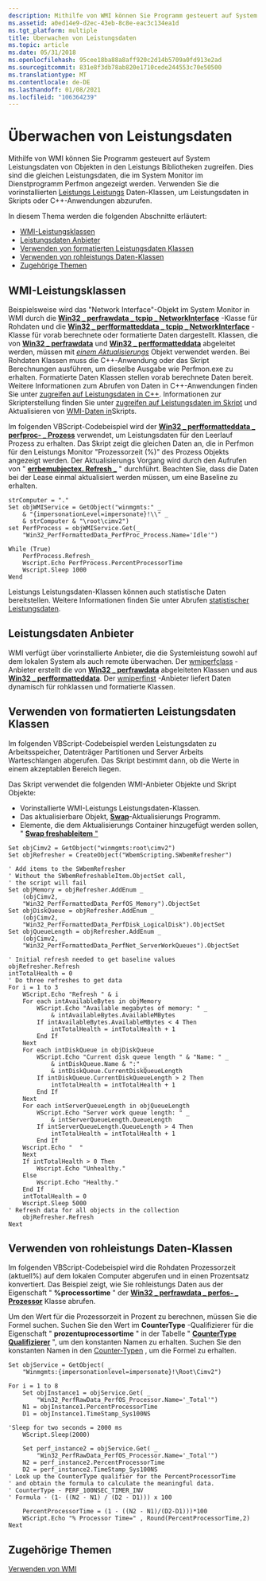 ```yaml
---
description: Mithilfe von WMI können Sie Programm gesteuert auf System Leistungsdaten von Objekten in den Leistungs Bibliotheken zugreifen.
ms.assetid: a0ed14e9-d2ec-43eb-8c8e-eac3c134ea1d
ms.tgt_platform: multiple
title: Überwachen von Leistungsdaten
ms.topic: article
ms.date: 05/31/2018
ms.openlocfilehash: 95cee18ba88a8aff920c2d14b5709a0fd913e2ad
ms.sourcegitcommit: 831e8f3db78ab820e1710cede244553c70e50500
ms.translationtype: MT
ms.contentlocale: de-DE
ms.lasthandoff: 01/08/2021
ms.locfileid: "106364239"
---
```

# <a name="monitoring-performance-data"></a>Überwachen von Leistungsdaten

Mithilfe von WMI können Sie Programm gesteuert auf System Leistungsdaten von Objekten in den Leistungs Bibliotheken zugreifen. Dies sind die gleichen Leistungsdaten, die im System Monitor im Dienstprogramm Perfmon angezeigt werden. Verwenden Sie die vorinstallierten [Leistungs Leistungs](/windows/desktop/CIMWin32Prov/performance-counter-classes) Daten-Klassen, um Leistungsdaten in Skripts oder C++-Anwendungen abzurufen.

In diesem Thema werden die folgenden Abschnitte erläutert:

-   [WMI-Leistungsklassen](#wmi-performance-classes)
-   [Leistungsdaten Anbieter](#performance-data-providers)
-   [Verwenden von formatierten Leistungsdaten Klassen](#using-formatted-performance-data-classes)
-   [Verwenden von rohleistungs Daten-Klassen](#using-raw-performance-data-classes)
-   [Zugehörige Themen](#related-topics)

## <a name="wmi-performance-classes"></a>WMI-Leistungsklassen

Beispielsweise wird das "Network Interface"-Objekt im System Monitor in WMI durch die [**Win32 \_ perfrawdata \_ tcpip \_ NetworkInterface**](./retrieving-raw-and-formatted-performance-data.md) -Klasse für Rohdaten und die [**Win32 \_ perfformatteddata \_ tcpip \_ NetworkInterface**](/windows/desktop/WmiSdk/retrieving-raw-and-formatted-performance-data) -Klasse für vorab berechnete oder formatierte Daten dargestellt. Klassen, die von [**Win32 \_ perfrawdata**](/windows/desktop/CIMWin32Prov/win32-perfrawdata) und [**Win32 \_ perfformatteddata**](/windows/desktop/CIMWin32Prov/win32-perfformatteddata) abgeleitet werden, müssen mit [*einem Aktualisierungs*](gloss-r.md) Objekt verwendet werden. Bei Rohdaten Klassen muss die C++-Anwendung oder das Skript Berechnungen ausführen, um dieselbe Ausgabe wie Perfmon.exe zu erhalten. Formatierte Daten Klassen stellen vorab berechnete Daten bereit. Weitere Informationen zum Abrufen von Daten in C++-Anwendungen finden Sie unter [zugreifen auf Leistungsdaten in C++](accessing-performance-data-in-c--.md). Informationen zur Skripterstellung finden Sie unter [zugreifen auf Leistungsdaten im Skript](accessing-performance-data-in-script.md) und Aktualisieren von [WMI-Daten in](refreshing-wmi-data-in-scripts.md)Skripts.

Im folgenden VBScript-Codebeispiel wird der [**Win32 \_ perfformatteddata \_ perfproc- \_ Prozess**](/windows/desktop/WmiSdk/retrieving-raw-and-formatted-performance-data) verwendet, um Leistungsdaten für den Leerlauf Prozess zu erhalten. Das Skript zeigt die gleichen Daten an, die in Perfmon für den Leistungs Monitor "Prozessorzeit (%)" des Prozess Objekts angezeigt werden. Der Aktualisierungs Vorgang wird durch den Aufrufen von " [**errbemubjectex. Refresh \_**](swbemobjectex-refresh-.md) " durchführt. Beachten Sie, dass die Daten bei der Lease einmal aktualisiert werden müssen, um eine Baseline zu erhalten.


```VB
strComputer = "."
Set objWMIService = GetObject("winmgmts:" _
    & "{impersonationLevel=impersonate}!\\" _
    & strComputer & "\root\cimv2")
set PerfProcess = objWMIService.Get(_
    "Win32_PerfFormattedData_PerfProc_Process.Name='Idle'")

While (True)
    PerfProcess.Refresh_     
    Wscript.Echo PerfProcess.PercentProcessorTime
    Wscript.Sleep 1000
Wend
```



Leistungs Leistungsdaten-Klassen können auch statistische Daten bereitstellen. Weitere Informationen finden Sie unter Abrufen [statistischer Leistungsdaten](obtaining-statistical-performance-data.md).

## <a name="performance-data-providers"></a>Leistungsdaten Anbieter

WMI verfügt über vorinstallierte Anbieter, die die Systemleistung sowohl auf dem lokalen System als auch remote überwachen. Der [wmiperfclass](wmiperfclass-provider.md) -Anbieter erstellt die von [**Win32 \_ perfrawdata**](/windows/desktop/CIMWin32Prov/win32-perfrawdata) abgeleiteten Klassen und aus [**Win32 \_ perfformatteddata**](/windows/desktop/CIMWin32Prov/win32-perfformatteddata). Der [wmiperfinst](wmiperfinst-provider.md) -Anbieter liefert Daten dynamisch für rohklassen und formatierte Klassen.

## <a name="using-formatted-performance-data-classes"></a>Verwenden von formatierten Leistungsdaten Klassen

Im folgenden VBScript-Codebeispiel werden Leistungsdaten zu Arbeitsspeicher, Datenträger Partitionen und Server Arbeits Warteschlangen abgerufen. Das Skript bestimmt dann, ob die Werte in einem akzeptablen Bereich liegen.

Das Skript verwendet die folgenden WMI-Anbieter Objekte und Skript Objekte:

-   Vorinstallierte WMI-Leistungs Leistungsdaten-Klassen.
-   Das aktualisierbare Objekt, [**Swap**](swbemrefresher.md)-Aktualisierungs Programm.
-   Elemente, die dem Aktualisierungs Container hinzugefügt werden sollen, " [ **Swap freshableitem** "](swbemrefreshableitem.md)


```VB
Set objCimv2 = GetObject("winmgmts:root\cimv2")
Set objRefresher = CreateObject("WbemScripting.SWbemRefresher")

' Add items to the SWbemRefresher
' Without the SWbemRefreshableItem.ObjectSet call,
' the script will fail
Set objMemory = objRefresher.AddEnum _
    (objCimv2, _ 
    "Win32_PerfFormattedData_PerfOS_Memory").ObjectSet
Set objDiskQueue = objRefresher.AddEnum _
    (objCimv2, _
    "Win32_PerfFormattedData_PerfDisk_LogicalDisk").ObjectSet
Set objQueueLength = objRefresher.AddEnum _
    (objCimv2, _
    "Win32_PerfFormattedData_PerfNet_ServerWorkQueues").ObjectSet

' Initial refresh needed to get baseline values
objRefresher.Refresh
intTotalHealth = 0
' Do three refreshes to get data
For i = 1 to 3
    WScript.Echo "Refresh " & i
    For each intAvailableBytes in objMemory
        WScript.Echo "Available megabytes of memory: " _
            & intAvailableBytes.AvailableMBytes
        If intAvailableBytes.AvailableMBytes < 4 Then
            intTotalHealth = intTotalHealth + 1
        End If
    Next
    For each intDiskQueue in objDiskQueue
        WScript.Echo "Current disk queue length " & "Name: " _
            & intDiskQueue.Name & ":" _
            & intDiskQueue.CurrentDiskQueueLength
        If intDiskQueue.CurrentDiskQueueLength > 2 Then
            intTotalHealth = intTotalHealth + 1
        End If
    Next
    For each intServerQueueLength in objQueueLength
        WScript.Echo "Server work queue length: " _
            & intServerQueueLength.QueueLength
        If intServerQueueLength.QueueLength > 4 Then
            intTotalHealth = intTotalHealth + 1                       
        End If
    Wscript.Echo "  "
    Next
    If intTotalHealth > 0 Then
        Wscript.Echo "Unhealthy."
    Else
        Wscript.Echo "Healthy."
    End If
    intTotalHealth = 0
    Wscript.Sleep 5000
' Refresh data for all objects in the collection
    objRefresher.Refresh
Next
```



## <a name="using-raw-performance-data-classes"></a>Verwenden von rohleistungs Daten-Klassen

Im folgenden VBScript-Codebeispiel wird die Rohdaten Prozessorzeit (aktuell%) auf dem lokalen Computer abgerufen und in einen Prozentsatz konvertiert. Das Beispiel zeigt, wie Sie rohleistungs Daten aus der Eigenschaft " **%processortime** " der [**Win32 \_ perfrawdata \_ perfos- \_ Prozessor**](/windows/desktop/WmiSdk/retrieving-raw-and-formatted-performance-data) Klasse abrufen.

Um den Wert für die Prozessorzeit in Prozent zu berechnen, müssen Sie die Formel suchen. Suchen Sie den Wert im **CounterType** -Qualifizierer für die Eigenschaft " **prozentuprocessortime** " in der Tabelle " [**CounterType Qualifizierer**](countertype-qualifier.md) ", um den konstanten Namen zu erhalten. Suchen Sie den konstanten Namen in den [Counter-Typen](/previous-versions/windows/it-pro/windows-server-2003/cc785636(v=ws.10)) , um die Formel zu erhalten.


```VB
Set objService = GetObject( _
    "Winmgmts:{impersonationlevel=impersonate}!\Root\Cimv2")

For i = 1 to 8
    Set objInstance1 = objService.Get( _
        "Win32_PerfRawData_PerfOS_Processor.Name='_Total'")
    N1 = objInstance1.PercentProcessorTime
    D1 = objInstance1.TimeStamp_Sys100NS

'Sleep for two seconds = 2000 ms
    WScript.Sleep(2000)

    Set perf_instance2 = objService.Get( _
        "Win32_PerfRawData_PerfOS_Processor.Name='_Total'")
    N2 = perf_instance2.PercentProcessorTime
    D2 = perf_instance2.TimeStamp_Sys100NS
' Look up the CounterType qualifier for the PercentProcessorTime 
' and obtain the formula to calculate the meaningful data. 
' CounterType - PERF_100NSEC_TIMER_INV
' Formula - (1- ((N2 - N1) / (D2 - D1))) x 100

    PercentProcessorTime = (1 - ((N2 - N1)/(D2-D1)))*100
    WScript.Echo "% Processor Time=" , Round(PercentProcessorTime,2)
Next
```



## <a name="related-topics"></a>Zugehörige Themen

<dl> <dt>

[Verwenden von WMI](using-wmi.md)
</dt> </dl>

 

 
